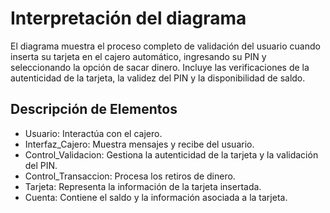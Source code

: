 # Interpretación del diagrama
El diagrama muestra el proceso completo de validación del usuario cuando inserta su tarjeta en el cajero automático, ingresando su PIN y seleccionando la opción de sacar dinero. Incluye las verificaciones de la autenticidad de la tarjeta, la validez del PIN y la disponibilidad de saldo.

## Descripción de Elementos
- Usuario: Interactúa con el cajero.
- Interfaz_Cajero: Muestra mensajes y recibe del usuario.
- Control_Validacion: Gestiona la autenticidad de la tarjeta y la validación del PIN.
- Control_Transaccion: Procesa los retiros de dinero.
- Tarjeta: Representa la información de la tarjeta insertada.
- Cuenta: Contiene el saldo y la información asociada a la tarjeta.
